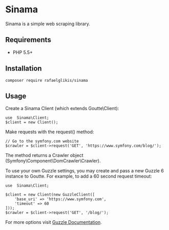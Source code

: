 # Sinama
Sinama is a simple web scraping library.

## Requirements
* PHP 5.5+

## Installation

    composer require rafaelglikis/sinama

## Usage
Create a Sinama Client (which extends Goutte\Client):

    use  Sinama\Client;
    $client = new Client();
    
Make requests with the request() method:

    // Go to the symfony.com website
    $crawler = $client->request('GET', 'https://www.symfony.com/blog/');
    
The method returns a Crawler object (Symfony\Component\DomCrawler\Crawler).

To use your own Guzzle settings, you may create and pass a new Guzzle 6 instance to Goutte. For example, to add a 60 second request timeout:

    use  Sinama\Client;
    
    $client = new Client(new GuzzleClient([
        'base_uri' => 'https://www.symfony.com',
        'timeout' => 60
    ]));
    $crawler = $client->request('GET', '/blog/');

For more options visit [Guzzle Documentation](http://docs.guzzlephp.org/en/stable/request-options.html).